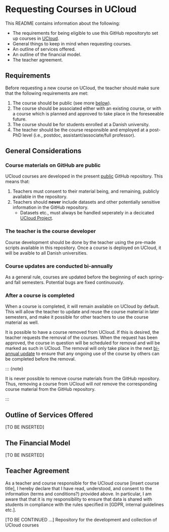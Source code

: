 # Requesting Courses in UCloud 

This README contains information about the following:

- The requirements for being eligible to use this GitHub repositoryto  set up courses in [UCloud](cloud.sdu.dk).
- General things to keep in mind when requesting courses.
- An outline of services offered.
- An outline of the financial model.
- The teacher agreement.

## Requirements 

Before requesting a new course on UCloud, the teacher should make sure that the following requirements are met: 

1. The course should be public (see more [below](./ucloud-courses-requirements.md#general-considerations)).
2. The course should be associated either with an existing course, or with a course which is planned and approved to take place in the foreseeable future.  
3. The course should be for students enrolled at a Danish university.
4. The teacher should be the course responsible and employed at a post-PhD level (i.e., postdoc, assistant/associate/full professor).

## General Considerations

### Course materials on GitHub are public

UCloud courses are developed in the present [public](https://docs.github.com/en/repositories/creating-and-managing-repositories/about-repositories#about-repository-visibility) GitHub repository. This means that:

1. Teachers must consent to their material being, and remaining, publicly available in the repository.  
2. Teachers should **never** include datasets and other potentially sensitive information in the GitHub repository. 
    - Datasets etc., must always be handled seperately in a decicated [UCloud Project](https://docs.cloud.sdu.dk/guide/project-intro.html).

### The teacher is the course developer 

Course development should be done by the teacher using the pre-made scripts available in this repository. Once a course is deployed on UCloud, it will be avaible to all Danish universities. 

### Course updates are conducted bi-annually 

As a general rule, courses are updated before the beginning of each spring- and fall semesters. Potential bugs are fixed continuously. 

### After a course is completed 

When a course is completed, it will remain available on UCloud by default. This will allow the teacher to update and reuse the course material in later semesters, and make it possible for other teachers to use the course material as well. 

It is possible to have a course removed from UCloud. If this is desired, the teacher requests the removal of the courses. When the request has been approved, the course in question will be scheduled for removal and will be marked as such in UCloud. The removal will only take place in the next [bi-annual update](ucloud-courses-requirements.md#course-updates-are-conducted-bi-annually) to ensure that any ongoing use of the course by others can be completed before the removal.

::: {note}

It is never possible to remove course materials from the GitHub repository. Thus, removing a course from UCloud will *not* remove the corresponding course material from the GitHub repository. 

:::

## Outline of Services Offered 

[TO BE INSERTED]

## The Financial Model

[TO BE INSERTED]

## Teacher Agreement 

As a teacher and course responsible for the UCloud course [insert course title], I hereby declare that I have read, understood, and consent to the information (terms and conditions?) provided above. In particular, I am aware that that it is my responsibility to ensure that data is shared with students in compliance with the rules specified in [GDPR, internal guidelines etc.]. 

[TO BE CONTINUED ...]
Repository for the development and collection of UCloud courses
